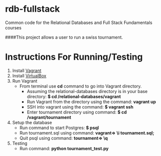 rdb-fullstack
=============

Common code for the Relational Databases and Full Stack Fundamentals courses

####This project allows a user to run a swiss tournament.

Instructions For Running/Testing
================================

1. Install [Vagrant](https://www.vagrantup.com/)
2. Install [VirtualBox](https://www.virtualbox.org/)
3. Run Vagrant
	* From terminal use **cd** command to go into Vagrant directory.
		* Assuming the relational-databases directory is in your base directory:
			**$ cd /relational-databases/vagrant**
		* Run Vagrant from the directory using the command:
			**vagrant up**
		* SSH into vagrant using the command:
			**$ vagrant ssh**
		* Enter tournament directory using command:
			**$ cd /vagrant/tournament**
3. Setup the database
	* Run command to start Postgres:
		**$ psql**
	* Run tournament.sql using command:
		**vagrant=> \i tournament.sql;**
	* Quit psql using command:
		**tournament=> \q**
4. Testing
	* Run command:
		**python tournament_test.py**

